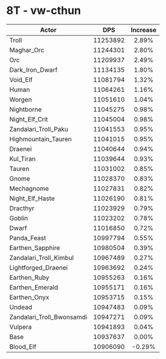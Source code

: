 # 8T - vw-cthun
| Actor | DPS | Increase |
|---|:---:|:---:|
|Troll|11253892|2.89%|
|Maghar_Orc|11244301|2.80%|
|Orc|11209937|2.49%|
|Dark_Iron_Dwarf|11134135|1.80%|
|Void_Elf|11081794|1.32%|
|Human|11064261|1.16%|
|Worgen|11051610|1.04%|
|Nightborne|11045275|0.98%|
|Night_Elf_Crit|11045004|0.98%|
|Zandalari_Troll_Paku|11041553|0.95%|
|Highmountain_Tauren|11041015|0.95%|
|Draenei|11040644|0.94%|
|Kul_Tiran|11039644|0.93%|
|Tauren|11031002|0.85%|
|Gnome|11028370|0.83%|
|Mechagnome|11027831|0.82%|
|Night_Elf_Haste|11026190|0.81%|
|Dracthyr|11023929|0.79%|
|Goblin|11023202|0.78%|
|Dwarf|11016850|0.72%|
|Panda_Feast|10997794|0.55%|
|Earthen_Sapphire|10980504|0.39%|
|Zandalari_Troll_Kimbul|10967489|0.27%|
|Lightforged_Draenei|10963692|0.24%|
|Earthen_Ruby|10955263|0.16%|
|Earthen_Emerald|10955171|0.16%|
|Earthen_Onyx|10953715|0.15%|
|Undead|10947483|0.09%|
|Zandalari_Troll_Bwonsamdi|10947271|0.09%|
|Vulpera|10941893|0.04%|
|Base|10937637|0.00%|
|Blood_Elf|10906090|-0.29%|
